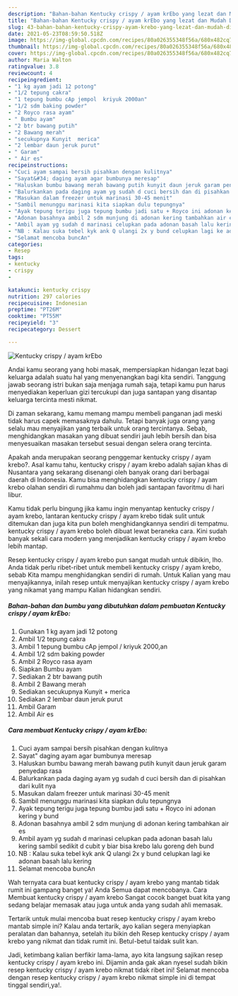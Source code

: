 ```yaml
---
description: "Bahan-bahan Kentucky crispy / ayam krEbo yang lezat dan Mudah Dibuat"
title: "Bahan-bahan Kentucky crispy / ayam krEbo yang lezat dan Mudah Dibuat"
slug: 43-bahan-bahan-kentucky-crispy-ayam-krebo-yang-lezat-dan-mudah-dibuat
date: 2021-05-23T08:59:50.518Z
image: https://img-global.cpcdn.com/recipes/80a026355348f56a/680x482cq70/kentucky-crispy-ayam-krebo-foto-resep-utama.jpg
thumbnail: https://img-global.cpcdn.com/recipes/80a026355348f56a/680x482cq70/kentucky-crispy-ayam-krebo-foto-resep-utama.jpg
cover: https://img-global.cpcdn.com/recipes/80a026355348f56a/680x482cq70/kentucky-crispy-ayam-krebo-foto-resep-utama.jpg
author: Maria Walton
ratingvalue: 3.8
reviewcount: 4
recipeingredient:
- "1 kg ayam jadi 12 potong"
- "1/2 tepung cakra"
- "1 tepung bumbu cAp jempol  kriyuk 2000an"
- "1/2 sdm baking powder"
- "2 Royco rasa ayam"
- " Bumbu ayam"
- "2 btr bawang putih"
- "2 Bawang merah"
- "secukupnya Kunyit  merica"
- "2 lembar daun jeruk purut"
- " Garam"
- " Air es"
recipeinstructions:
- "Cuci ayam sampai bersih pisahkan dengan kulitnya"
- "Sayat&#34; daging ayam agar bumbunya meresap"
- "Haluskan bumbu bawang merah bawang putih kunyit daun jeruk garam penyedap rasa"
- "Balurkankan pada daging ayam yg sudah d cuci bersih dan di pisahkan dari kulit nya"
- "Masukan dalam freezer untuk marinasi 30-45 menit"
- "Sambil menunggu marinasi kita siapkan dulu tepungnya"
- "Ayak tepung terigu juga tepung bumbu jadi satu + Royco ini adonan kering y bund"
- "Adonan basahnya ambil 2 sdm munjung di adonan kering tambahkan air es"
- "Ambil ayam yg sudah d marinasi celupkan pada adonan basah lalu kering sambil sedikit d cubit y biar bisa krebo lalu goreng deh bund"
- "NB : Kalau suka tebel kyk ank Q ulangi 2x y bund celupkan lagi ke adonan basah lalu kering"
- "Selamat mencoba buncAn"
categories:
- Resep
tags:
- kentucky
- crispy
- 

katakunci: kentucky crispy  
nutrition: 297 calories
recipecuisine: Indonesian
preptime: "PT26M"
cooktime: "PT55M"
recipeyield: "3"
recipecategory: Dessert

---
```



![Kentucky crispy / ayam krEbo](https://img-global.cpcdn.com/recipes/80a026355348f56a/680x482cq70/kentucky-crispy-ayam-krebo-foto-resep-utama.jpg)

Andai kamu seorang yang hobi masak, mempersiapkan hidangan lezat bagi keluarga adalah suatu hal yang menyenangkan bagi kita sendiri. Tanggung jawab seorang istri bukan saja menjaga rumah saja, tetapi kamu pun harus menyediakan keperluan gizi tercukupi dan juga santapan yang disantap keluarga tercinta mesti nikmat.

Di zaman  sekarang, kamu memang mampu membeli panganan jadi meski tidak harus capek memasaknya dahulu. Tetapi banyak juga orang yang selalu mau menyajikan yang terbaik untuk orang tercintanya. Sebab, menghidangkan masakan yang dibuat sendiri jauh lebih bersih dan bisa menyesuaikan masakan tersebut sesuai dengan selera orang tercinta. 



Apakah anda merupakan seorang penggemar kentucky crispy / ayam krebo?. Asal kamu tahu, kentucky crispy / ayam krebo adalah sajian khas di Nusantara yang sekarang disenangi oleh banyak orang dari berbagai daerah di Indonesia. Kamu bisa menghidangkan kentucky crispy / ayam krebo olahan sendiri di rumahmu dan boleh jadi santapan favoritmu di hari libur.

Kamu tidak perlu bingung jika kamu ingin menyantap kentucky crispy / ayam krebo, lantaran kentucky crispy / ayam krebo tidak sulit untuk ditemukan dan juga kita pun boleh menghidangkannya sendiri di tempatmu. kentucky crispy / ayam krebo boleh dibuat lewat beraneka cara. Kini sudah banyak sekali cara modern yang menjadikan kentucky crispy / ayam krebo lebih mantap.

Resep kentucky crispy / ayam krebo pun sangat mudah untuk dibikin, lho. Anda tidak perlu ribet-ribet untuk membeli kentucky crispy / ayam krebo, sebab Kita mampu menghidangkan sendiri di rumah. Untuk Kalian yang mau menyajikannya, inilah resep untuk menyajikan kentucky crispy / ayam krebo yang nikamat yang mampu Kalian hidangkan sendiri.

<!--inarticleads1-->

##### Bahan-bahan dan bumbu yang dibutuhkan dalam pembuatan Kentucky crispy / ayam krEbo:

1. Gunakan 1 kg ayam jadi 12 potong
1. Ambil 1/2 tepung cakra
1. Ambil 1 tepung bumbu cAp jempol / kriyuk 2000,an
1. Ambil 1/2 sdm baking powder
1. Ambil 2 Royco rasa ayam
1. Siapkan  Bumbu ayam
1. Sediakan 2 btr bawang putih
1. Ambil 2 Bawang merah
1. Sediakan secukupnya Kunyit + merica
1. Sediakan 2 lembar daun jeruk purut
1. Ambil  Garam
1. Ambil  Air es




<!--inarticleads2-->

##### Cara membuat Kentucky crispy / ayam krEbo:

1. Cuci ayam sampai bersih pisahkan dengan kulitnya
1. Sayat&#34; daging ayam agar bumbunya meresap
1. Haluskan bumbu bawang merah bawang putih kunyit daun jeruk garam penyedap rasa
1. Balurkankan pada daging ayam yg sudah d cuci bersih dan di pisahkan dari kulit nya
1. Masukan dalam freezer untuk marinasi 30-45 menit
1. Sambil menunggu marinasi kita siapkan dulu tepungnya
1. Ayak tepung terigu juga tepung bumbu jadi satu + Royco ini adonan kering y bund
1. Adonan basahnya ambil 2 sdm munjung di adonan kering tambahkan air es
1. Ambil ayam yg sudah d marinasi celupkan pada adonan basah lalu kering sambil sedikit d cubit y biar bisa krebo lalu goreng deh bund
1. NB : Kalau suka tebel kyk ank Q ulangi 2x y bund celupkan lagi ke adonan basah lalu kering
1. Selamat mencoba buncAn




Wah ternyata cara buat kentucky crispy / ayam krebo yang mantab tidak rumit ini gampang banget ya! Anda Semua dapat mencobanya. Cara Membuat kentucky crispy / ayam krebo Sangat cocok banget buat kita yang sedang belajar memasak atau juga untuk anda yang sudah ahli memasak.

Tertarik untuk mulai mencoba buat resep kentucky crispy / ayam krebo mantab simple ini? Kalau anda tertarik, ayo kalian segera menyiapkan peralatan dan bahannya, setelah itu bikin deh Resep kentucky crispy / ayam krebo yang nikmat dan tidak rumit ini. Betul-betul taidak sulit kan. 

Jadi, ketimbang kalian berfikir lama-lama, ayo kita langsung sajikan resep kentucky crispy / ayam krebo ini. Dijamin anda gak akan nyesel sudah bikin resep kentucky crispy / ayam krebo nikmat tidak ribet ini! Selamat mencoba dengan resep kentucky crispy / ayam krebo nikmat simple ini di tempat tinggal sendiri,ya!.

